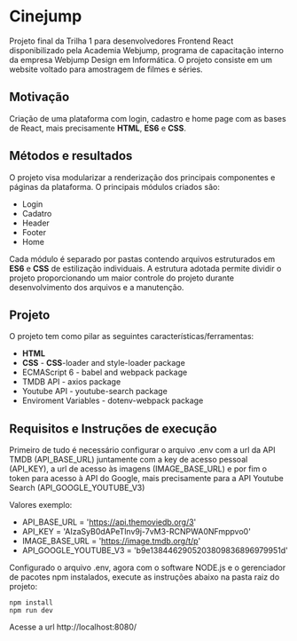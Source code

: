 # Cinejump

Projeto final da Trilha 1 para desenvolvedores Frontend React disponibilizado pela Academia Webjump, programa de capacitação interno da empresa Webjump Design em Informática. O projeto consiste em um website voltado para amostragem de filmes e séries.

## Motivação

Criação de uma plataforma com login, cadastro e home page com as bases de React, mais precisamente **HTML**, **ES6** e **CSS**.

## Métodos e resultados

O projeto visa modularizar a renderização dos principais componentes e páginas da plataforma. O principais módulos criados são:

- Login
- Cadatro
- Header
- Footer
- Home

Cada módulo é separado por pastas contendo arquivos estruturados em **ES6** e **CSS** de estilização individuais. A estrutura adotada permite dividir o projeto proporcionando um maior controle do projeto durante desenvolvimento dos arquivos e a manutenção.

## Projeto

O projeto tem como pilar as seguintes características/ferramentas:

- **HTML**
- **CSS** - **CSS**-loader and style-loader package
- ECMAScript 6 - babel and webpack package
- TMDB API - axios package
- Youtube API - youtube-search package
- Enviroment Variables - dotenv-webpack package

## Requisitos e Instruções de execução

Primeiro de tudo é necessário configurar o arquivo .env com a url da API TMDB (API_BASE_URL) juntamente com a key de acesso pessoal (API_KEY), a url de acesso às imagens (IMAGE_BASE_URL) e por fim o token para acesso à API do Google, mais precisamente para a API Youtube Search (API_GOOGLE_YOUTUBE_V3)

Valores exemplo:

- API_BASE_URL = 'https://api.themoviedb.org/3'
- API_KEY = 'AIzaSyB0dAPeTlnv9j-7vM3-RCNPWA0NFmppvo0'
- IMAGE_BASE_URL = 'https://image.tmdb.org/t/p'
- API_GOOGLE_YOUTUBE_V3 = 'b9e1384462905203809836896979951d'

Configurado o arquivo .env, agora com o software NODE.js e o gerenciador de pacotes npm instalados, execute as instruções abaixo na pasta raiz do projeto:

```console
npm install
npm run dev
```

Acesse a url http://localhost:8080/
